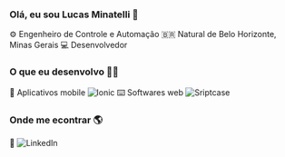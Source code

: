 ### Olá, eu sou Lucas Minatelli 👋

⚙️ Engenheiro de Controle e Automação
🇧🇷 Natural de Belo Horizonte, Minas Gerais
💻 Desenvolvedor

### O que eu desenvolvo 👨‍💻

📱 Aplicativos mobile ![Ionic](https://github.com/topics/scriptcase)
⌨️ Softwares web ![Sriptcase](https://github.com/ionic-team/ionic-framework)

### Onde me econtrar 🌎

💼 ![LinkedIn](https://www.linkedin.com/in/lucas-minatelli-rezende-44473016b/)
